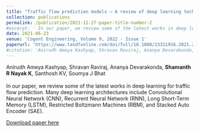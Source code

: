 ```yaml
---
title: "Traffic flow prediction models – A review of deep learning techniques"
collection: publications
permalink: /publication/2021-12-27-paper-title-number-2
#excerpt: ' In our paper, we review some of the latest works in deep learning for traffic flow prediction. Many deep learning architectures include Convolutional Neural Network (CNN), Recurrent Neural Network (RNN), Long Short-Term Memory (LSTM), Restricted Boltzmann Machines (RBM), and Stacked Auto Encoder (SAE).'
date: 2021-06-23
venue: 'Cogent Engineering, Volume 9, 2022 - Issue 1'
paperurl: 'https://www.tandfonline.com/doi/full/10.1080/23311916.2021.2010510'
#citation: 'Anirudh Ameya Kashyap, Shravan Raviraj, Ananya Devarakonda, Shamanth R Nayak K, Santhosh KV, Soumya J Bhat'
---
```

Anirudh Ameya Kashyap, Shravan Raviraj, Ananya Devarakonda, **Shamanth R Nayak K**, Santhosh KV, Soumya J Bhat
<br><br>
In our paper, we review some of the latest works in deep learning for traffic flow prediction. Many deep learning architectures include Convolutional Neural Network (CNN), Recurrent Neural Network (RNN), Long Short-Term Memory (LSTM), Restricted Boltzmann Machines (RBM), and Stacked Auto Encoder (SAE).
<br>

[Download paper here](https://www.tandfonline.com/doi/full/10.1080/23311916.2021.2010510)



